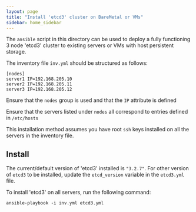 ```yaml
---
layout: page
title: "Install 'etcd3' cluster on BareMetal or VMs"
sidebar: home_sidebar
---
```


The `ansible` script in this directory can be used to deploy a 
fully functioning 3 node 'etcd3' cluster to existing servers or VMs with host persistent storage.

The inventory file `inv.yml` should be structured as follows:

```
[nodes]
server1 IP=192.168.205.10
server2 IP=192.168.205.11
server3 IP=192.168.205.12
```

Ensure that the `nodes` group is used and that the `IP` attribute is defined

Ensure that the servers listed under `nodes` all correspond to entries defined in `/etc/hosts`

This installation method assumes you have root `ssh` keys installed on all the servers in the inventory file.

## Install

The current/default version of 'etcd3' installed is `"3.2.7"`.
For other version of `etcd3` to be installed, update the `etcd_version` variable 
in the `etcd3.yml` file.

To install 'etcd3' on all servers, run the following command:

```
ansible-playbook -i inv.yml etcd3.yml
```
